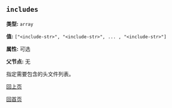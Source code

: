 `includes`
----------

**类型:** `array`

**值:** `["<include-str>", "<include-str>", ... , "<include-str>"]`

**属性:** 可选

**父节点:** 无

指定需要包含的头文件列表。

[回上页](../jsoncgen.md)

[回首页](../../index.md)
